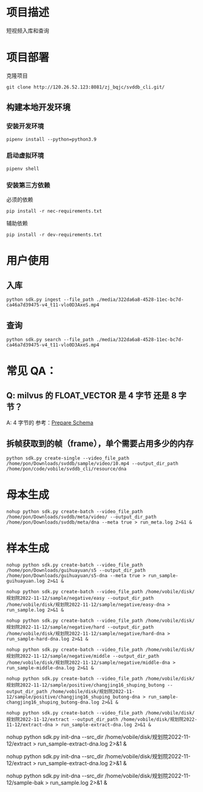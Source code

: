 # 项目描述

短视频入库和查询

# 项目部署

克隆项目

```shell
git clone http://120.26.52.123:8081/zj_bqjc/svddb_cli.git/
```

## 构建本地开发环境

### 安装开发环境

```shell
pipenv install --python=python3.9
```

### 启动虚拟环境

```shell
pipenv shell
```

### 安装第三方依赖

必须的依赖

```shell
pip install -r nec-requirements.txt
```

辅助依赖

```shell
pip install -r dev-requirements.txt
```

# 用户使用

## 入库

```shell
python sdk.py ingest --file_path ./media/322da6a8-4528-11ec-bc7d-ca46a7d39475-v4_t11-vlo0D3AxeS.mp4
```

## 查询

```shell
python sdk.py search --file_path ./media/322da6a8-4528-11ec-bc7d-ca46a7d39475-v4_t11-vlo0D3AxeS.mp4
```

# 常见 QA：

## Q: milvus 的 FLOAT_VECTOR 是 4 字节 还是 8 字节？

A: 4 字节的
参考：[Prepare Schema](https://milvus.io/cn/docs/v2.0.x/create_collection.md#Prepare-Schema)

## 拆帧获取到的帧（frame），单个需要占用多少的内存









```shell
python sdk.py create-single --video_file_path /home/pon/Downloads/svddb/sample/video/10.mp4 --output_dir_path /home/pon/code/vobile/svddb_cli/resource/dna
```


# 母本生成

```shell
nohup python sdk.py create-batch --video_file_path /home/pon/Downloads/svddb/meta/video/ --output_dir_path /home/pon/Downloads/svddb/meta/dna --meta true > run_meta.log 2>&1 &
```


# 样本生成

```shell
nohup python sdk.py create-batch --video_file_path /home/pon/Downloads/guihuayuan/s5 --output_dir_path /home/pon/Downloads/guihuayuan/s5-dna --meta true > run_sample-guihuayuan.log 2>&1 &
```





```shell
nohup python sdk.py create-batch --video_file_path /home/vobile/disk/规划院2022-11-12/sample/negative/easy --output_dir_path /home/vobile/disk/规划院2022-11-12/sample/negative/easy-dna > run_sample.log 2>&1 &
```


```shell
nohup python sdk.py create-batch --video_file_path /home/vobile/disk/规划院2022-11-12/sample/negative/hard --output_dir_path /home/vobile/disk/规划院2022-11-12/sample/negative/hard-dna > run_sample-hard-dna.log 2>&1 &
```

```shell
nohup python sdk.py create-batch --video_file_path /home/vobile/disk/规划院2022-11-12/sample/negative/middle --output_dir_path /home/vobile/disk/规划院2022-11-12/sample/negative/middle-dna > run_sample-middle-dna.log 2>&1 &
```








```shell
nohup python sdk.py create-batch --video_file_path /home/vobile/disk/规划院2022-11-12/sample/positive/changjing16_shuping_butong --output_dir_path /home/vobile/disk/规划院2022-11-12/sample/positive/changjing16_shuping_butong-dna > run_sample-changjing16_shuping_butong-dna.log 2>&1 &
```


```shell
nohup python sdk.py create-batch --video_file_path /home/vobile/disk/规划院2022-11-12/extract --output_dir_path /home/vobile/disk/规划院2022-11-12/extract-dna > run_sample-extract-dna.log 2>&1 &
```




nohup python sdk.py  init-dna --src_dir /home/vobile/disk/规划院2022-11-12/extract > run_sample-extract-dna.log 2>&1 &


nohup python sdk.py  init-dna --src_dir /home/vobile/disk/规划院2022-11-12/extract > run_sample-extract-dna.log 2>&1 &




nohup  python sdk.py  init-dna --src_dir /home/vobile/disk/规划院2022-11-12/sample-bak > run_sample.log 2>&1 &